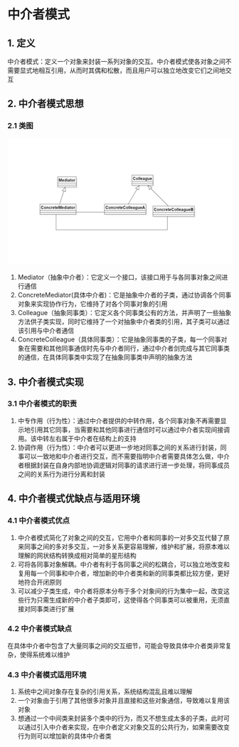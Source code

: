 # 中介者模式

## 1. 定义

中介者模式：定义一个对象来封装一系列对象的交互。中介者模式使各对象之间不需要显式地相互引用，从而时其偶和松散，而且用户可以独立地改变它们之间地交互

## 2. 中介者模式思想

### 2.1 类图

<img src="img/MediatorThought.png" alt="中介者模式思想类图">

1. Mediator（抽象中介者）：它定义一个接口，该接口用于与各同事对象之间进行通信
2. ConcreteMediator(具体中介者)：它是抽象中介者的子类，通过协调各个同事对象来实现协作行为，它维持了对各个同事对象的引用
3. Colleague（抽象同事类）：它定义各个同事类公有的方法，并声明了一些抽象方法供子类实现，同时它维持了一个对抽象中介者类的引用，其子类可以通过该引用与中介者通信
4. ConcreteColleague（具体同事类）：它是抽象同事类的子类，每一个同事对象在需要和其他同事通信时先与中介者同行，通过中介者剑完成与其它同事类的通信，在具体同事类中实现了在抽象同事类中声明的抽象方法

## 3. 中介者模式实现

### 3.1 中介者模式的职责

1. 中专作用（行为性）：通过中介者提供的中转作用，各个同事对象不再需要显示地引用其它同事，当需要和其他同事进行通信时可以通过中介者实现间接调用。该中转左右属于中介者在结构上的支持
2. 协调作用（行为性）：中介者可以更进一步地对同事之间的关系进行封装，同事可以一致地和中介者进行交互，而不需要指明中介者需要具体怎么做，中介者根据封装在自身内部地协调逻辑对同事的请求进行进一步处理，将同事成员之间的关系行为进行分离和封装

## 4. 中介者模式优缺点与适用环境

### 4.1 中介者模式优点

1. 中介者模式简化了对象之间的交互，它用中介者和同事的一对多交互代替了原来同事之间的多对多交互，一对多关系更容易理解，维护和扩展，将原本难以理解的网状结构转换成相对简单的星形结构
2. 可将各同事对象解耦。中介者有利于各同事之间的松耦合，可以独立地改变和复用每一个同事和中介者，增加新的中介者类和新的同事类都比较方便，更好地符合开闭原则
3. 可以减少子类生成，中介者将原本分布于多个对象间的行为集中一起，改变这些行为只需生成新的中介者子类即可，这使得各个同事类可以被重用，无须直接对同事类进行扩展

### 4.2 中介者模式缺点

在具体中介者中包含了大量同事之间的交互细节，可能会导致具体中介者类非常复杂，使得系统难以维护

### 4.3 中介者模式适用环境

1. 系统中之间对象存在复杂的引用关系，系统结构混乱且难以理解
2. 一个对象由于引用了其他很多对象并且直接和这些对象通信，导致难以复用该对象
3. 想通过一个中间类来封装多个类中的行为，而又不想生成太多的子类，此时可以通过引入中介者来实现，在中介者定义对象交互的公共行为，如果需要改变行为则可以增加新的具体中介者类


